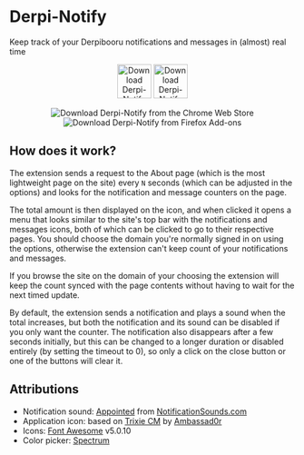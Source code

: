 # Derpi-Notify

Keep track of your Derpibooru notifications and messages in (almost) real time


<p align="center"><a href="https://chrome.google.com/webstore/detail/derpi-notify/injlokbojlfffbonihefcbhikkkpepgn"><img src="https://developer.chrome.com/webstore/images/ChromeWebStore_BadgeWBorder_v2_340x96.png" height="60" alt="Download Derpi-Notify from the Chrome Web Store"></a> <a href="https://addons.mozilla.org/en-US/firefox/addon/derpi-notify/"><img src="https://addons.cdn.mozilla.net/static/img/addons-buttons/AMO-button_1.png" height="60" alt="Download Derpi-Notify from Firefox Add-ons"></a></p>

<p align="center"><img alt="Download Derpi-Notify from the Chrome Web Store" src="https://img.shields.io/chrome-web-store/v/injlokbojlfffbonihefcbhikkkpepgn"> <img alt="Download Derpi-Notify from Firefox Add-ons" src="https://img.shields.io/amo/v/derpi-notify"></p>

## How does it work?

The extension sends a request to the About page (which is the most lightweight page on the site) every `N` seconds (which can be adjusted in the options) and looks for the notification and message counters on the page.

The total amount is then displayed on the icon, and when clicked it opens a menu that looks similar to the site's top bar with the notifications and messages icons, both of which can be clicked to go to their respective pages. You should choose the domain you're normally signed in on using the options, otherwise the extension can't keep count of your notifications and messages.

If you browse the site on the domain of your choosing the extension will keep the count synced with the page contents without having to wait for the next timed update.

By default, the extension sends a notification and plays a sound when the total increases, but both the notification and its sound can be disabled if you only want the counter. The notification also disappears after a few seconds initially, but this can be changed to a longer duration or disabled entirely (by setting the timeout to 0), so only a click on the close button or one of the buttons will clear it.

## Attributions

 - Notification sound: [Appointed](https://notificationsounds.com/message-tones/appointed-529) from [NotificationSounds.com](https://notificationsounds.com)
 - Application icon: based on [Trixie CM](https://ambassad0r.deviantart.com/art/Trixie-CM-564230189) by [Ambassad0r](https://ambassad0r.deviantart.com/)
 - Icons: [Font Awesome](https://fontawesome.com/license) v5.0.10
 - Color picker: [Spectrum](https://bgrins.github.io/spectrum/)
